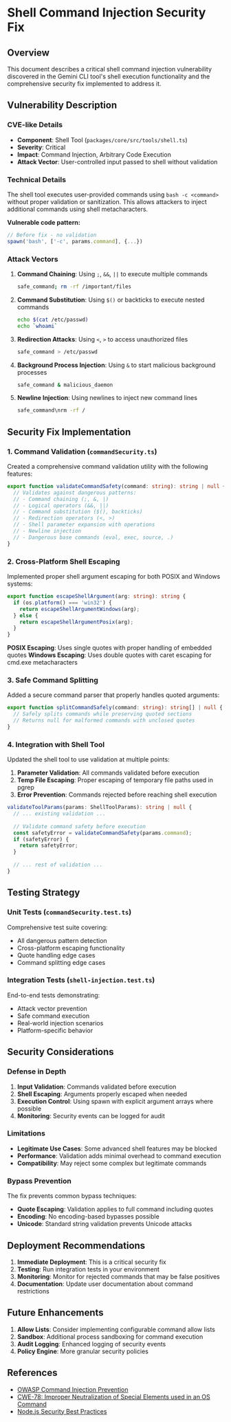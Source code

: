 # Shell Command Injection Security Fix

## Overview

This document describes a critical shell command injection vulnerability discovered in the Gemini CLI tool's shell execution functionality and the comprehensive security fix implemented to address it.

## Vulnerability Description

### CVE-like Details
- **Component**: Shell Tool (`packages/core/src/tools/shell.ts`)
- **Severity**: Critical
- **Impact**: Command Injection, Arbitrary Code Execution
- **Attack Vector**: User-controlled input passed to shell without validation

### Technical Details

The shell tool executes user-provided commands using `bash -c <command>` without proper validation or sanitization. This allows attackers to inject additional commands using shell metacharacters.

**Vulnerable code pattern:**
```typescript
// Before fix - no validation
spawn('bash', ['-c', params.command], {...})
```

### Attack Vectors

1. **Command Chaining**: Using `;`, `&&`, `||` to execute multiple commands
   ```bash
   safe_command; rm -rf /important/files
   ```

2. **Command Substitution**: Using `$()` or backticks to execute nested commands
   ```bash
   echo $(cat /etc/passwd)
   echo `whoami`
   ```

3. **Redirection Attacks**: Using `<`, `>` to access unauthorized files
   ```bash
   safe_command > /etc/passwd
   ```

4. **Background Process Injection**: Using `&` to start malicious background processes
   ```bash
   safe_command & malicious_daemon
   ```

5. **Newline Injection**: Using newlines to inject new command lines
   ```bash
   safe_command\nrm -rf /
   ```

## Security Fix Implementation

### 1. Command Validation (`commandSecurity.ts`)

Created a comprehensive command validation utility with the following features:

```typescript
export function validateCommandSafety(command: string): string | null {
  // Validates against dangerous patterns:
  // - Command chaining (;, &, |)
  // - Logical operators (&&, ||)
  // - Command substitution ($(), backticks)
  // - Redirection operators (<, >)
  // - Shell parameter expansion with operations
  // - Newline injection
  // - Dangerous base commands (eval, exec, source, .)
}
```

### 2. Cross-Platform Shell Escaping

Implemented proper shell argument escaping for both POSIX and Windows systems:

```typescript
export function escapeShellArgument(arg: string): string {
  if (os.platform() === 'win32') {
    return escapeShellArgumentWindows(arg);
  } else {
    return escapeShellArgumentPosix(arg);
  }
}
```

**POSIX Escaping**: Uses single quotes with proper handling of embedded quotes
**Windows Escaping**: Uses double quotes with caret escaping for cmd.exe metacharacters

### 3. Safe Command Splitting

Added a secure command parser that properly handles quoted arguments:

```typescript
export function splitCommandSafely(command: string): string[] | null {
  // Safely splits commands while preserving quoted sections
  // Returns null for malformed commands with unclosed quotes
}
```

### 4. Integration with Shell Tool

Updated the shell tool to use validation at multiple points:

1. **Parameter Validation**: All commands validated before execution
2. **Temp File Escaping**: Proper escaping of temporary file paths used in pgrep
3. **Error Prevention**: Commands rejected before reaching shell execution

```typescript
validateToolParams(params: ShellToolParams): string | null {
  // ... existing validation ...
  
  // Validate command safety before execution
  const safetyError = validateCommandSafety(params.command);
  if (safetyError) {
    return safetyError;
  }
  
  // ... rest of validation ...
}
```

## Testing Strategy

### Unit Tests (`commandSecurity.test.ts`)

Comprehensive test suite covering:
- All dangerous pattern detection
- Cross-platform escaping functionality
- Quote handling edge cases
- Command splitting edge cases

### Integration Tests (`shell-injection.test.ts`)

End-to-end tests demonstrating:
- Attack vector prevention
- Safe command execution
- Real-world injection scenarios
- Platform-specific behavior

## Security Considerations

### Defense in Depth

1. **Input Validation**: Commands validated before execution
2. **Shell Escaping**: Arguments properly escaped when needed
3. **Execution Control**: Using spawn with explicit argument arrays where possible
4. **Monitoring**: Security events can be logged for audit

### Limitations

- **Legitimate Use Cases**: Some advanced shell features may be blocked
- **Performance**: Validation adds minimal overhead to command execution
- **Compatibility**: May reject some complex but legitimate commands

### Bypass Prevention

The fix prevents common bypass techniques:
- **Quote Escaping**: Validation applies to full command including quotes
- **Encoding**: No encoding-based bypasses possible
- **Unicode**: Standard string validation prevents Unicode attacks

## Deployment Recommendations

1. **Immediate Deployment**: This is a critical security fix
2. **Testing**: Run integration tests in your environment
3. **Monitoring**: Monitor for rejected commands that may be false positives
4. **Documentation**: Update user documentation about command restrictions

## Future Enhancements

1. **Allow Lists**: Consider implementing configurable command allow lists
2. **Sandbox**: Additional process sandboxing for command execution
3. **Audit Logging**: Enhanced logging of security events
4. **Policy Engine**: More granular security policies

## References

- [OWASP Command Injection Prevention](https://owasp.org/www-community/attacks/Command_Injection)
- [CWE-78: Improper Neutralization of Special Elements used in an OS Command](https://cwe.mitre.org/data/definitions/78.html)
- [Node.js Security Best Practices](https://nodejs.org/en/docs/guides/security/)